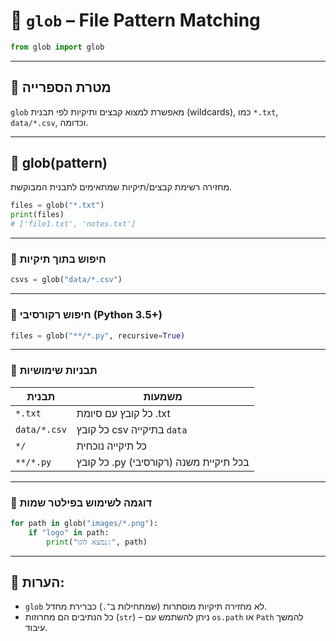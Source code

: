 # 📂 `glob` – File Pattern Matching

```python
from glob import glob
````

---

## 🔹 מטרת הספרייה

`glob` מאפשרת למצוא קבצים ותיקיות לפי תבנית (wildcards), כמו `*.txt`, `data/*.csv`, וכדומה.

---

## 🧩 glob(pattern)

מחזירה רשימת קבצים/תיקיות שמתאימים לתבנית המבוקשת.

```python
files = glob("*.txt")
print(files)
# ['file1.txt', 'notes.txt']
```

---

### 🧩 חיפוש בתוך תיקיות

```python
csvs = glob("data/*.csv")
```

---

### 🧩 חיפוש רקורסיבי (Python 3.5+)

```python
files = glob("**/*.py", recursive=True)
```

---

### 🧩 תבניות שימושיות

| תבנית        | משמעות                                 |
| ------------ | -------------------------------------- |
| `*.txt`      | כל קובץ עם סיומת .txt                  |
| `data/*.csv` | כל קובץ csv בתיקייה `data`             |
| `*/`         | כל תיקייה נוכחית                       |
| `**/*.py`    | כל קובץ .py בכל תיקיית משנה (רקורסיבי) |

---

### 🧩 דוגמה לשימוש בפילטר שמות

```python
for path in glob("images/*.png"):
    if "logo" in path:
        print("נמצא לוגו:", path)
```

---

## 📌 הערות:

* `glob` לא מחזירה תיקיות מוסתרות (שמתחילות ב־`.`) כברירת מחדל.
* כל הנתיבים הם מחרוזות (`str`) – ניתן להשתמש עם `os.path` או `Path` להמשך עיבוד.


